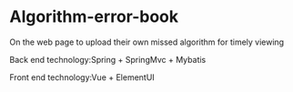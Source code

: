 # Algorithm-error-book
On the web page to upload their own missed algorithm for timely viewing

Back end technology:Spring + SpringMvc + Mybatis

Front end technology:Vue + ElementUI
